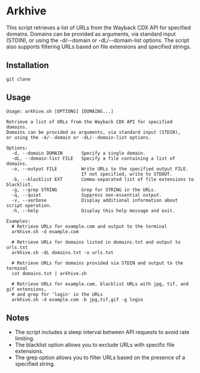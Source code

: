 # Arkhive

This script retrieves a list of URLs from the Wayback CDX API for specified domains. Domains can be provided as arguments, via standard input (STDIN), or using the -d/--domain or -dL/--domain-list options. The script also supports filtering URLs based on file extensions and specified strings.

## Installation
```
git clone 
```

## Usage

```
Usage: arkhive.sh [OPTIONS] [DOMAINS...]

Retrieve a list of URLs from the Wayback CDX API for specified domains.
Domains can be provided as arguments, via standard input (STDIN),
or using the -d/--domain or -dL/--domain-list options.

Options:
  -d, --domain DOMAIN       Specify a single domain.
  -dL, --domain-list FILE   Specify a file containing a list of domains.
  -o, --output FILE         Write URLs to the specified output FILE.
                            If not specified, write to STDOUT.
  -b, --blacklist EXT       Comma-separated list of file extensions to blacklist.
  -g, --grep STRING         Grep for STRING in the URLs.
  -q, --quiet               Suppress non-essential output.
  -v, --verbose             Display additional information about script operation.
  -h, --help                Display this help message and exit.

Examples:
  # Retrieve URLs for example.com and output to the terminal
  arkhive.sh -d example.com

  # Retrieve URLs for domains listed in domains.txt and output to urls.txt
  arkhive.sh -dL domains.txt -o urls.txt

  # Retrieve URLs for domains provided via STDIN and output to the terminal
  cat domains.txt | arkhive.sh

  # Retrieve URLs for example.com, blacklist URLs with jpg, tif, and gif extensions,
  # and grep for 'login' in the URLs
  arkhive.sh -d example.com -b jpg,tif,gif -g login
```

## Notes

- The script includes a sleep interval between API requests to avoid rate limiting.
- The blacklist option allows you to exclude URLs with specific file extensions.
- The grep option allows you to filter URLs based on the presence of a specified string.
